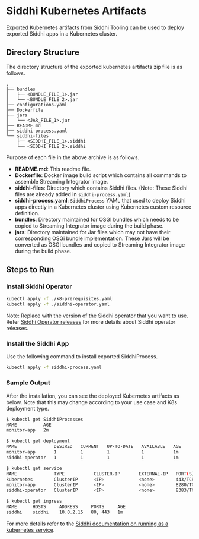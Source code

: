# Siddhi Kubernetes Artifacts

Exported Kubernetes artifacts from Siddhi Tooling can be used to deploy exported Siddhi apps in a Kubernetes cluster.


## Directory Structure

The directory structure of the exported kubernetes artifacts zip file is as follows.

```
.
├── bundles
│   ├── <BUNDLE_FILE_1>.jar
│   └── <BUNDLE_FILE_2>.jar
├── configurations.yaml
├── Dockerfile
├── jars
│   └── <JAR_FILE_1>.jar
├── README.md
├── siddhi-process.yaml
└── siddhi-files
    ├── <SIDDHI_FILE_1>.siddhi
    └── <SIDDHI_FILE_2>.siddhi
```


Purpose of each file in the above archive is as follows.

- **README.md**: This readme file.
- **Dockerfile**: Docker image build script which contains all commands to assemble Streaming Integrator image. 
- **siddhi-files**: Directory which contains Siddhi files. (Note: These Siddhi files are already added in `siddhi-process.yaml`)
- **siddhi-process.yaml**: `SiddhiProcess` YAML that used to deploy Siddhi apps directly in a Kubernetes cluster using Kubernetes custom resource definition.
- **bundles**: Directory maintained for OSGI bundles which needs to be copied to Streaming Integrator image during the build phase.
- **jars**: Directory maintained for Jar files which may not have their corresponding OSGi bundle implementation. These Jars will be converted as OSGI bundles and copied to Streaming Integrator image during the build phase.

## Steps to Run

### Install Siddhi Operator

```sh
kubectl apply -f ./k8-prerequisites.yaml
kubectl apply -f ./siddhi-operator.yaml
```

Note: Replace <SIDDHI-OPERATOR-VERSION> with the version of the Siddhi operator that you want to use. Refer [Siddhi Operator releases](https://github.com/siddhi-io/siddhi-operator/releases) for more details about Siddhi operator releases.

### Install the Siddhi App
 
Use the following command to install exported SiddhiProcess.

```sh
kubectl apply -f siddhi-process.yaml
```

### Sample Output

After the installation, you can see the deployed Kubernetes artifacts as below. Note that this may change according to your use case and K8s deployment type.

```sh
$ kubectl get SiddhiProcesses
NAME          AGE
monitor-app   2m

$ kubectl get deployment
NAME              DESIRED   CURRENT   UP-TO-DATE   AVAILABLE   AGE
monitor-app       1         1         1            1           1m
siddhi-operator   1         1         1            1           1m

$ kubectl get service
NAME              TYPE           CLUSTER-IP       EXTERNAL-IP   PORT(S)          AGE
kubernetes        ClusterIP      <IP>             <none>        443/TCP          10d
monitor-app       ClusterIP      <IP>             <none>        8280/TCP         1m
siddhi-operator   ClusterIP      <IP>             <none>        8383/TCP         1m

$ kubectl get ingress
NAME      HOSTS     ADDRESS     PORTS     AGE
siddhi    siddhi    10.0.2.15   80, 443   1m
```

For more details refer to the [Siddhi documentation on running as a kubernetes service](https://siddhi.io/en/v5.1/docs/siddhi-as-a-kubernetes-microservice/).
